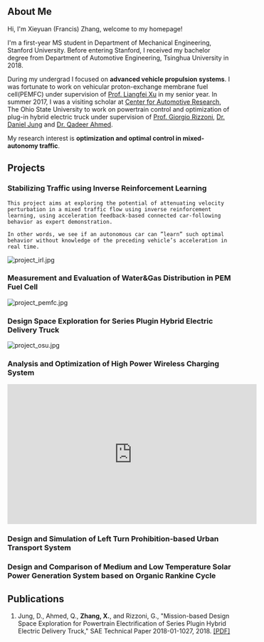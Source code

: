 ## About Me
Hi, I'm Xieyuan (Francis) Zhang, welcome to my homepage!

I'm a first-year MS student in Department of Mechanical Engineering, Stanford University. Before entering Stanford, I received my bachelor degree from Department of Automotive Engineering, Tsinghua University in 2018.

During my undergrad I focused on **advanced vehicle propulsion systems**. I was fortunate to work on vehicular proton-exchange membrane fuel cell(PEMFC) under supervision of [Prof. Liangfei Xu](https://scholar.google.com/citations?hl=zh-CN&user=jGWQpRkAAAAJ&view_op=list_works&sortby=pubdate) in my senior year. In summer 2017, I was a visiting scholar at [Center for Automotive Research](https://car.osu.edu), The Ohio State University to work on powertrain control and optimization of plug-in hybrid electric truck under supervision of [Prof. Giorgio Rizzoni](https://scholar.google.com/citations?user=jtephu8AAAAJ&hl=en), [Dr. Daniel Jung](http://users.isy.liu.se/en/fs/daner/) and [Dr. Qadeer Ahmed](https://scholar.google.com/citations?user=ZQost2wAAAAJ&hl=en).

My research interest is **optimization and optimal control in mixed-autonomy traffic**.

## Projects

### Stabilizing Traffic using Inverse Reinforcement Learning

    This project aims at exploring the potential of attenuating velocity perturbation in a mixed traffic flow using inverse reinforcement learning, using acceleration feedback-based connected car-following behavior as expert demonstration.

    In other words, we see if an autonomous car can ”learn” such optimal behavior without knowledge of the preceding vehicle’s acceleration in real time.

![project_irl.jpg](Francis777.github.io/assets/img/project_irl.jpg)

### Measurement and Evaluation of Water&Gas Distribution in PEM Fuel Cell
![project_pemfc.jpg](Francis777.github.io/assets/img/project_pemfc.jpg)

### Design Space Exploration for Series Plugin Hybrid Electric Delivery Truck
![project_osu.jpg](Francis777.github.io/assets/img/project_osu.jpg)

### Analysis and Optimization of High Power Wireless Charging System
<iframe width="560" height="315" src="https://www.youtube.com/embed/n3-ceNZjktA" frameborder="0" gesture="media" allow="encrypted-media" allowfullscreen></iframe>

### Design and Simulation of Left Turn Prohibition-based Urban Transport System

### Design and Comparison of Medium and Low Temperature Solar Power Generation System based on Organic Rankine Cycle

## Publications
1. Jung, D., Ahmed, Q., **Zhang, X.**, and Rizzoni, G., "Mission-based Design Space Exploration for Powertrain Electrification of Series Plugin Hybrid Electric Delivery Truck," SAE Technical Paper 2018-01-1027, 2018. [[PDF]](Francis777.github.io/assets/files/2018-01-1027.pdf)

<!---
```markdown
Syntax highlighted code block

# Header 1
## Header 2
### Header 3

- Bulleted
- List

1. Numbered
2. List

**Bold** and _Italic_ and `Code` text

[Link](url) and ![Image](src)
```
-->

